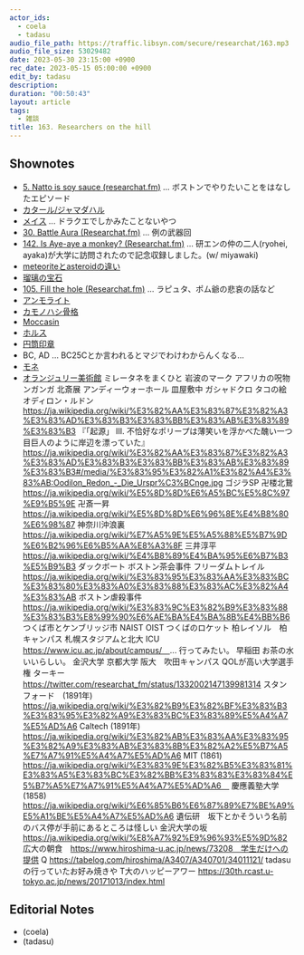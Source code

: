 ```yaml
---
actor_ids:
  - coela
  - tadasu
audio_file_path: https://traffic.libsyn.com/secure/researchat/163.mp3 
audio_file_size: 53029482
date: 2023-05-30 23:15:00 +0900
rec_date: 2023-05-15 05:00:00 +0900
edit_by: tadasu
description:
duration: "00:50:43"
layout: article
tags:
  - 雑談
title: 163. Researchers on the hill
---
```


## Shownotes
- [5. Natto is soy sauce (researchat.fm)](https://researchat.fm/episode/5) ... ボストンでやりたいことをはなしたエピソード
- [カタール/ジャマダハル](https://ja.wikipedia.org/wiki/%E3%82%B8%E3%83%A3%E3%83%9E%E3%83%80%E3%83%8F%E3%83%AB)
- [メイス](https://ja.wikipedia.org/wiki/%E3%83%A1%E3%82%A4%E3%82%B9) ... ドラクエでしかみたことないやつ
- [30. Battle Aura (Researchat.fm)](https://researchat.fm/episode/30) ... 例の武器回
- [142. Is Aye-aye a monkey? (Researchat.fm)](https://researchat.fm/episode/142) ... 研エンの仲の二人(ryohei, ayaka)が大学に訪問されたので記念収録しました。(w/ miyawaki)
- [meteoriteとasteroidの違い](https://spaceplace.nasa.gov/asteroid-or-meteor/en/)
- [瑠璃の宝石](https://www.amazon.co.jp/dp/4047362670?tag=researchatf04-22)
- [105. Fill the hole (Researchat.fm)](https://researchat.fm/episode/105) ... ラピュタ、ポム爺の悲哀の話など
- [アンモライト](https://www.ammolite.co.jp/ammolite/)
- [カモノハシ骨格](https://twitter.com/researchat_fm/status/1234128486907826177)
- [Moccasin](https://en.wikipedia.org/wiki/Moccasin)
- [ホルス](https://ja.wikipedia.org/wiki/%E3%83%9B%E3%83%AB%E3%82%B9)
- [円筒印章](https://ja.wikipedia.org/wiki/%E5%86%86%E7%AD%92%E5%8D%B0%E7%AB%A0)
- BC, AD ... BC25Cとか言われるとマジでわけわからんくなる...
- [モネ](https://ja.wikipedia.org/wiki/%E3%82%AF%E3%83%AD%E3%83%BC%E3%83%89%E3%83%BB%E3%83%A2%E3%83%8D)
- [オランジュリー美術館](https://ja.wikipedia.org/wiki/%E3%82%AA%E3%83%A9%E3%83%B3%E3%82%B8%E3%83%A5%E3%83%AA%E3%83%BC%E7%BE%8E%E8%A1%93%E9%A4%A8)
ミレータネをまくひと
岩波のマーク
アフリカの呪物
ンガンガ
北斎展
アンディーウォーホール
皿屋敷中
ガシャドクロ
タコの絵
オディロン・ルドン
https://ja.wikipedia.org/wiki/%E3%82%AA%E3%83%87%E3%82%A3%E3%83%AD%E3%83%B3%E3%83%BB%E3%83%AB%E3%83%89%E3%83%B3
『「起源」 Ⅲ. 不恰好なポリープは薄笑いを浮かべた醜い一つ目巨人のように岸辺を漂っていた』
https://ja.wikipedia.org/wiki/%E3%82%AA%E3%83%87%E3%82%A3%E3%83%AD%E3%83%B3%E3%83%BB%E3%83%AB%E3%83%89%E3%83%B3#/media/%E3%83%95%E3%82%A1%E3%82%A4%E3%83%AB:Oodilon_Redon_-_Die_Urspr%C3%BCnge.jpg
ゴジラSP
卍楼北鵞
https://ja.wikipedia.org/wiki/%E5%8D%8D%E6%A5%BC%E5%8C%97%E9%B5%9E
卍斎一昇
https://ja.wikipedia.org/wiki/%E5%8D%8D%E6%96%8E%E4%B8%80%E6%98%87
神奈川沖浪裏
https://ja.wikipedia.org/wiki/%E7%A5%9E%E5%A5%88%E5%B7%9D%E6%B2%96%E6%B5%AA%E8%A3%8F
三井淳平
https://ja.wikipedia.org/wiki/%E4%B8%89%E4%BA%95%E6%B7%B3%E5%B9%B3
ダックボート
ボストン茶会事件
フリーダムトレイル
https://ja.wikipedia.org/wiki/%E3%83%95%E3%83%AA%E3%83%BC%E3%83%80%E3%83%A0%E3%83%88%E3%83%AC%E3%82%A4%E3%83%AB
ボストン虐殺事件
https://ja.wikipedia.org/wiki/%E3%83%9C%E3%82%B9%E3%83%88%E3%83%B3%E8%99%90%E6%AE%BA%E4%BA%8B%E4%BB%B6
つくば市とケンブリッジ市
NAIST
OIST
つくばのロケット
柏レイソル　柏キャンパス
札幌スタジアムと北大
ICU　https://www.icu.ac.jp/about/campus/　... 行ってみたい。
早稲田
お茶の水　いいらしい。
金沢大学
京都大学
阪大　吹田キャンパス
QOLが高い大学選手権
ターキー　https://twitter.com/researchat_fm/status/1332002147139981314
スタンフォード　(1891年)
https://ja.wikipedia.org/wiki/%E3%82%B9%E3%82%BF%E3%83%B3%E3%83%95%E3%82%A9%E3%83%BC%E3%83%89%E5%A4%A7%E5%AD%A6
Caltech (1891年)
https://ja.wikipedia.org/wiki/%E3%82%AB%E3%83%AA%E3%83%95%E3%82%A9%E3%83%AB%E3%83%8B%E3%82%A2%E5%B7%A5%E7%A7%91%E5%A4%A7%E5%AD%A6
MIT (1861)
https://ja.wikipedia.org/wiki/%E3%83%9E%E3%82%B5%E3%83%81%E3%83%A5%E3%83%BC%E3%82%BB%E3%83%83%E3%83%84%E5%B7%A5%E7%A7%91%E5%A4%A7%E5%AD%A6　
慶應義塾大学(1858)
https://ja.wikipedia.org/wiki/%E6%85%B6%E6%87%89%E7%BE%A9%E5%A1%BE%E5%A4%A7%E5%AD%A6
遺伝研　坂下とかそういう名前のバス停が手前にあるところは怪しい
金沢大学の坂　https://ja.wikipedia.org/wiki/%E8%A7%92%E9%96%93%E5%9D%82
広大の朝食　https://www.hiroshima-u.ac.jp/news/73208　学生だけへの提供
Q https://tabelog.com/hiroshima/A3407/A340701/34011121/ tadasuの行っていたお好み焼きや
T大のハッピーアワー https://30th.rcast.u-tokyo.ac.jp/news/20171013/index.html


## Editorial Notes
- (coela)
- (tadasu)
